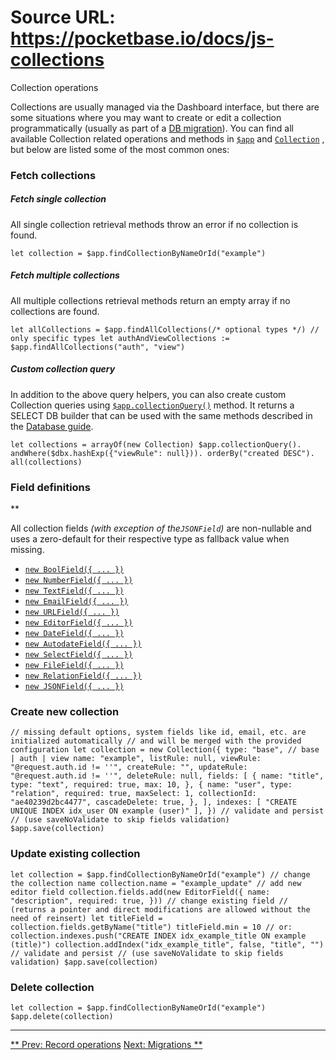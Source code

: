 # Source URL: https://pocketbase.io/docs/js-collections

Collection operations

Collections are usually managed via the Dashboard interface, but there are some situations where you may want to create or edit a collection programmatically (usually as part of a [DB migration](/docs/js-migrations)). You can find all available Collection related operations and methods in [`$app`](/jsvm/modules/_app.html) and [`Collection`](/jsvm/classes/Collection.html) , but below are listed some of the most common ones:

###  Fetch collections 

#####  Fetch single collection 

All single collection retrieval methods throw an error if no collection is found.

`let collection = $app.findCollectionByNameOrId("example")`

#####  Fetch multiple collections 

All multiple collections retrieval methods return an empty array if no collections are found.

`let allCollections = $app.findAllCollections(/* optional types */) // only specific types let authAndViewCollections := $app.findAllCollections("auth", "view")`

#####  Custom collection query 

In addition to the above query helpers, you can also create custom Collection queries using [`$app.collectionQuery()`](/jsvm/functions/_app.collectionQuery.html) method. It returns a SELECT DB builder that can be used with the same methods described in the [Database guide](/docs/js-database).

`let collections = arrayOf(new Collection) $app.collectionQuery(). andWhere($dbx.hashExp({"viewRule": null})). orderBy("created DESC"). all(collections)`

###  Field definitions 

**

All collection fields *(with exception of the`JSONField`)* are non-nullable and uses a zero-default for their respective type as fallback value when missing.

  * [`new BoolField({ ... })`](/jsvm/classes/BoolField.html)
  * [`new NumberField({ ... })`](/jsvm/classes/NumberField.html)
  * [`new TextField({ ... })`](/jsvm/classes/TextField.html)
  * [`new EmailField({ ... })`](/jsvm/classes/EmailField.html)
  * [`new URLField({ ... })`](/jsvm/classes/URLField.html)
  * [`new EditorField({ ... })`](/jsvm/classes/EditorField.html)
  * [`new DateField({ ... })`](/jsvm/classes/DateField.html)
  * [`new AutodateField({ ... })`](/jsvm/classes/AutodateField.html)
  * [`new SelectField({ ... })`](/jsvm/classes/SelectField.html)
  * [`new FileField({ ... })`](/jsvm/classes/FileField.html)
  * [`new RelationField({ ... })`](/jsvm/classes/RelationField.html)
  * [`new JSONField({ ... })`](/jsvm/classes/JSONField.html)

###  Create new collection 

`// missing default options, system fields like id, email, etc. are initialized automatically // and will be merged with the provided configuration let collection = new Collection({ type: "base", // base | auth | view name: "example", listRule: null, viewRule: "@request.auth.id != ''", createRule: "", updateRule: "@request.auth.id != ''", deleteRule: null, fields: [ { name: "title", type: "text", required: true, max: 10, }, { name: "user", type: "relation", required: true, maxSelect: 1, collectionId: "ae40239d2bc4477", cascadeDelete: true, }, ], indexes: [ "CREATE UNIQUE INDEX idx_user ON example (user)" ], }) // validate and persist // (use saveNoValidate to skip fields validation) $app.save(collection)`

###  Update existing collection 

`let collection = $app.findCollectionByNameOrId("example") // change the collection name collection.name = "example_update" // add new editor field collection.fields.add(new EditorField({ name: "description", required: true, })) // change existing field // (returns a pointer and direct modifications are allowed without the need of reinsert) let titleField = collection.fields.getByName("title") titleField.min = 10 // or: collection.indexes.push("CREATE INDEX idx_example_title ON example (title)") collection.addIndex("idx_example_title", false, "title", "") // validate and persist // (use saveNoValidate to skip fields validation) $app.save(collection)`

###  Delete collection 

`let collection = $app.findCollectionByNameOrId("example") $app.delete(collection)`

* * *

[** Prev: Record operations](/docs/js-records) [Next: Migrations **](/docs/js-migrations)